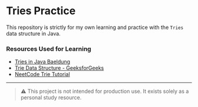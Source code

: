 # Tries Practice

This repository is strictly for my own learning and practice with the `Tries` data structure in Java.

### Resources Used for Learning

- [Tries in Java Baeldung](https://www.baeldung.com/trie-java)
- [Trie Data Structure - GeeksforGeeks](https://www.geeksforgeeks.org/dsa/trie-insert-and-search/)
- [NeetCode Trie Tutorial](https://www.youtube.com/watch?v=oobqoCJlHA0)
---

> ⚠️ This project is not intended for production use. It exists solely as a personal study resource.